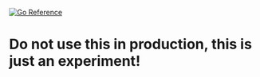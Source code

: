 [![Go Reference](https://pkg.go.dev/badge/github.com/maxkaemmerer/go-message.svg)](https://pkg.go.dev/github.com/maxkaemmerer/go-message)
# Do not use this in production, this is just an experiment!